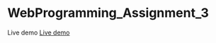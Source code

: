 # WebProgramming_Assignment_3

Live demo [Live demo](https://LouisGodfrin.github.io/WebProgramming_Assignment_3/)
